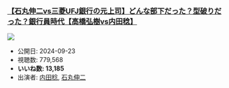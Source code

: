 ### [【石丸伸二vs三菱UFJ銀行の元上司】どんな部下だった？型破りだった？銀行員時代【高橋弘樹vs内田稔】](https://www.youtube.com/watch?v=-GqBTGclvu0)
[![](https://img.youtube.com/vi/-GqBTGclvu0/hqdefault.jpg)](https://www.youtube.com/watch?v=-GqBTGclvu0)
-   公開日: 2024-09-23
-   視聴数: 779,568
-   **いいね数: 13,185**
-   出演者: [内田稔](/rehacq_fan/people/内田稔 "wikilink"), [石丸伸二](/rehacq_fan/people/石丸伸二 "wikilink")
